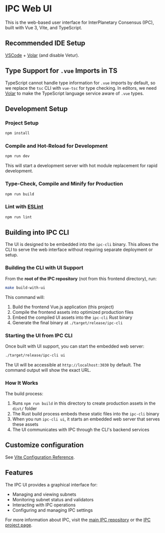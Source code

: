 # IPC Web UI

This is the web-based user interface for InterPlanetary Consensus (IPC), built with Vue 3, Vite, and TypeScript.

## Recommended IDE Setup

[VSCode](https://code.visualstudio.com/) + [Volar](https://marketplace.visualstudio.com/items?itemName=Vue.volar) (and disable Vetur).

## Type Support for `.vue` Imports in TS

TypeScript cannot handle type information for `.vue` imports by default, so we replace the `tsc` CLI with `vue-tsc` for type checking. In editors, we need [Volar](https://marketplace.visualstudio.com/items?itemName=Vue.volar) to make the TypeScript language service aware of `.vue` types.

## Development Setup

### Project Setup

```sh
npm install
```

### Compile and Hot-Reload for Development

```sh
npm run dev
```

This will start a development server with hot module replacement for rapid development.

### Type-Check, Compile and Minify for Production

```sh
npm run build
```

### Lint with [ESLint](https://eslint.org/)

```sh
npm run lint
```

## Building into IPC CLI

The UI is designed to be embedded into the `ipc-cli` binary. This allows the CLI to serve the web interface without requiring separate deployment or setup.

### Building the CLI with UI Support

From the **root of the IPC repository** (not from this frontend directory), run:

```sh
make build-with-ui
```

This command will:
1. Build the frontend Vue.js application (this project)
2. Compile the frontend assets into optimized production files
3. Embed the compiled UI assets into the `ipc-cli` Rust binary
4. Generate the final binary at `./target/release/ipc-cli`

### Starting the UI from IPC CLI

Once built with UI support, you can start the embedded web server:

```sh
./target/release/ipc-cli ui
```

The UI will be accessible at `http://localhost:3030` by default. The command output will show the exact URL.

### How It Works

The build process:
1. Runs `npm run build` in this directory to create production assets in the `dist/` folder
2. The Rust build process embeds these static files into the `ipc-cli` binary
3. When you run `ipc-cli ui`, it starts an embedded web server that serves these assets
4. The UI communicates with IPC through the CLI's backend services

## Customize configuration

See [Vite Configuration Reference](https://vite.dev/config/).

## Features

The IPC UI provides a graphical interface for:
- Managing and viewing subnets
- Monitoring subnet status and validators
- Interacting with IPC operations
- Configuring and managing IPC settings

For more information about IPC, visit the [main IPC repository](https://github.com/consensus-shipyard/ipc) or the [IPC project page](https://www.ipc.space/).